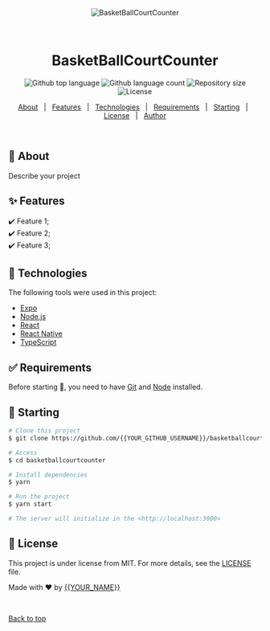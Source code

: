 <div align="center" id="top"> 
  <img src="./.github/app.gif" alt="BasketBallCourtCounter" />

  &#xa0;

  <!-- <a href="https://basketballcourtcounter.netlify.app">Demo</a> -->
</div>

<h1 align="center">BasketBallCourtCounter</h1>

<p align="center">
  <img alt="Github top language" src="https://img.shields.io/github/languages/top/{{YOUR_GITHUB_USERNAME}}/basketballcourtcounter?color=56BEB8">

  <img alt="Github language count" src="https://img.shields.io/github/languages/count/{{YOUR_GITHUB_USERNAME}}/basketballcourtcounter?color=56BEB8">

  <img alt="Repository size" src="https://img.shields.io/github/repo-size/{{YOUR_GITHUB_USERNAME}}/basketballcourtcounter?color=56BEB8">

  <img alt="License" src="https://img.shields.io/github/license/{{YOUR_GITHUB_USERNAME}}/basketballcourtcounter?color=56BEB8">

  <!-- <img alt="Github issues" src="https://img.shields.io/github/issues/{{YOUR_GITHUB_USERNAME}}/basketballcourtcounter?color=56BEB8" /> -->

  <!-- <img alt="Github forks" src="https://img.shields.io/github/forks/{{YOUR_GITHUB_USERNAME}}/basketballcourtcounter?color=56BEB8" /> -->

  <!-- <img alt="Github stars" src="https://img.shields.io/github/stars/{{YOUR_GITHUB_USERNAME}}/basketballcourtcounter?color=56BEB8" /> -->
</p>

<!-- Status -->

<!-- <h4 align="center"> 
	🚧  BasketBallCourtCounter 🚀 Under construction...  🚧
</h4> 

<hr> -->

<p align="center">
  <a href="#dart-about">About</a> &#xa0; | &#xa0; 
  <a href="#sparkles-features">Features</a> &#xa0; | &#xa0;
  <a href="#rocket-technologies">Technologies</a> &#xa0; | &#xa0;
  <a href="#white_check_mark-requirements">Requirements</a> &#xa0; | &#xa0;
  <a href="#checkered_flag-starting">Starting</a> &#xa0; | &#xa0;
  <a href="#memo-license">License</a> &#xa0; | &#xa0;
  <a href="https://github.com/{{YOUR_GITHUB_USERNAME}}" target="_blank">Author</a>
</p>

<br>

## :dart: About ##

Describe your project

## :sparkles: Features ##

:heavy_check_mark: Feature 1;\
:heavy_check_mark: Feature 2;\
:heavy_check_mark: Feature 3;

## :rocket: Technologies ##

The following tools were used in this project:

- [Expo](https://expo.io/)
- [Node.js](https://nodejs.org/en/)
- [React](https://pt-br.reactjs.org/)
- [React Native](https://reactnative.dev/)
- [TypeScript](https://www.typescriptlang.org/)

## :white_check_mark: Requirements ##

Before starting :checkered_flag:, you need to have [Git](https://git-scm.com) and [Node](https://nodejs.org/en/) installed.

## :checkered_flag: Starting ##

```bash
# Clone this project
$ git clone https://github.com/{{YOUR_GITHUB_USERNAME}}/basketballcourtcounter

# Access
$ cd basketballcourtcounter

# Install dependencies
$ yarn

# Run the project
$ yarn start

# The server will initialize in the <http://localhost:3000>
```

## :memo: License ##

This project is under license from MIT. For more details, see the [LICENSE](LICENSE.md) file.


Made with :heart: by <a href="https://github.com/{{YOUR_GITHUB_USERNAME}}" target="_blank">{{YOUR_NAME}}</a>

&#xa0;

<a href="#top">Back to top</a>